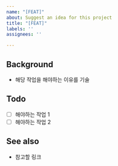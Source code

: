 ```yaml
---
name: "[FEAT]"
about: Suggest an idea for this project
title: "[FEAT]"
labels: ''
assignees: ''

---
```


## Background
 - 해당 작업을 해야하는 이유를 기술
## Todo
 - [ ] 해야하는 작업 1
 - [ ] 해야하는 작업 2
     
## See also
 - 참고할 링크
